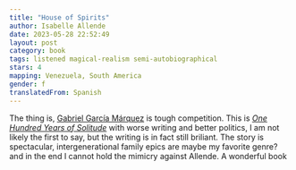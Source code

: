 ```yaml
---
title: "House of Spirits"
author: Isabelle Allende
date: 2023-05-28 22:52:49
layout: post
category: book
tags: listened magical-realism semi-autobiographical
stars: 4
mapping: Venezuela, South America
gender: f
translatedFrom: Spanish
---
```


The thing is, [Gabriel García Márquez](/author/Gabriel-García-Márquez/) is tough competition. This is [_One Hundred Years of Solitude_](/blog/One-Hundred-Years-of-Solitude/) with worse writing and better politics, I am not likely the first to say, but the writing is in fact still briliant. The story is spectacular, intergenerational family epics are maybe my favorite genre? and in the end I cannot hold the mimicry against Allende. A wonderful book
